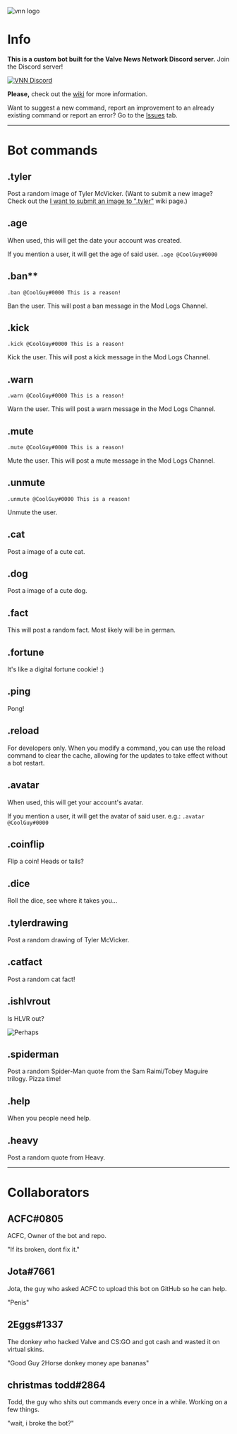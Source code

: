 ![vnn logo](https://i.imgur.com/nu8W9OV.png)

# **Info**

**This is a custom bot built for the Valve News Network Discord server.**
Join the Discord server!

[![VNN Discord](https://discordapp.com/api/guilds/258324481074921472/widget.png?style=banner4)](https://discord.gg/P6s3EEh)

**Please,** check out the [wiki](https://github.com/aidenjay345/VNN/wiki) for more information.

Want to suggest a new command, report an improvement to an already existing command or report an error? Go to the [Issues](https://github.com/aidenjay345/VNN/issues) tab.

<hr>

# **Bot commands**

## .tyler
Post a random image of Tyler McVicker. (Want to submit a new image? Check out the [I want to submit an image to ".tyler"](https://github.com/aidenjay345/VNN/wiki/I-want-to-submit-an-image-to-%22.tyler%22) wiki page.)

## .age
When used, this will get the date your account was created.

If you mention a user, it will get the age of said user. `.age @CoolGuy#0000` 

## .ban**
    .ban @CoolGuy#0000 This is a reason!

Ban the user. This will post a ban message in the Mod Logs Channel.

## .kick
    .kick @CoolGuy#0000 This is a reason!

Kick the user. This will post a kick message in the Mod Logs Channel.

## .warn
    .warn @CoolGuy#0000 This is a reason!

Warn the user. This will post a warn message in the Mod Logs Channel.

## .mute
	.mute @CoolGuy#0000 This is a reason!

Mute the user. This will post a mute message in the Mod Logs Channel.

## .unmute
    .unmute @CoolGuy#0000 This is a reason!

Unmute the user.

## .cat
Post a image of a cute cat.

## .dog
Post a image of a cute dog.

## .fact
This will post a random fact. Most likely will be in german.

## .fortune
It's like a digital fortune cookie! :)

## .ping
Pong!

## .reload
For developers only. When you modify a command, you can use the reload command to clear the cache, allowing for the updates to take effect without a bot restart.

## .avatar
When used, this will get your account's avatar.

If you mention a user, it will get the avatar of said user. e.g.: ```.avatar @CoolGuy#0000```

## .coinflip
Flip a coin! Heads or tails?

## .dice
Roll the dice, see where it takes you...

## .tylerdrawing
Post a random drawing of Tyler McVicker.

## .catfact
Post a random cat fact!

## .ishlvrout
Is HLVR out? 

![Perhaps](https://i.imgur.com/oFNRw4u.png)

## .spiderman
Post a random Spider-Man quote from the Sam Raimi/Tobey Maguire trilogy. Pizza time!

## .help
When you people need help.

## .heavy
Post a random quote from Heavy.

<hr>

# **Collaborators**

## ACFC#0805
ACFC, Owner of the bot and repo.

"If its broken, dont fix it."

## Jota#7661
Jota, the guy who asked ACFC to upload this bot on GitHub so he can help.

"Penis"
## 2Eggs#1337
The donkey who hacked Valve and CS:GO and got cash and wasted it on virtual skins.

"Good Guy 2Horse donkey money ape bananas"
## christmas todd#2864
Todd, the guy who shits out commands every once in a while. Working on a few things.

"wait, i broke the bot?"
